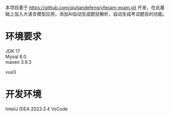 本项目基于  https://github.com/qiutiandefeng/yfexam-exam.git  开发，在此基础上加入大语言模型应用，添加AI自动生成题目解析，自动生成考试题目的功能。


# 环境要求
JDK 17  
Mysql 8.0  
maven 3.9.3  

vue3

# 开发环境
InteliJ IDEA 2023.3.4
VsCode
